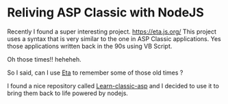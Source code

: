 # Reliving ASP Classic with NodeJS

Recently I found a super interesting project. https://eta.js.org/
This project uses a syntax that is very similar to the one in ASP Classic applications. 
Yes those applications written back in the 90s using VB Script.

Oh those times!! heheheh.

So I said, can I use [Eta](https://eta.js.org/) to remember some of those old times ?

I found a nice repository called [Learn-classic-asp](https://eta.js.org/) and I decided to use it to 
bring them back to life powered by nodejs.


